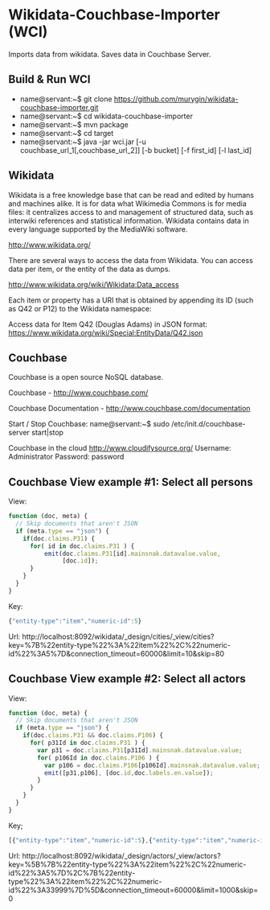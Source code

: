 Wikidata-Couchbase-Importer (WCI)
=================================


Imports data from wikidata. Saves data in Couchbase Server.



Build & Run WCI
---------------

* name@servant:~$ git clone https://github.com/murygin/wikidata-couchbase-importer.git
* name@servant:~$ cd wikidata-couchbase-importer
* name@servant:~$ mvn package
* name@servant:~$ cd target
* name@servant:~$ java -jar wci.jar [-u couchbase_url_1[,couchbase_url_2]] [-b bucket] [-f first_id] [-l last_id]



Wikidata
--------

Wikidata is a free knowledge base that can be read and edited by humans and machines alike. 
It is for data what Wikimedia Commons is for media files: 
it centralizes access to and management of structured data, 
such as interwiki references and statistical information. 
Wikidata contains data in every language supported by the MediaWiki software.

http://www.wikidata.org/

There are several ways to access the data from Wikidata. 
You can access data per item, or the entity of the data as dumps.

http://www.wikidata.org/wiki/Wikidata:Data_access

Each item or property has a URI that is obtained by appending its ID (such as Q42 or P12) 
to the Wikidata namespace:

Access data for Item Q42 (Douglas Adams) in JSON format:
https://www.wikidata.org/wiki/Special:EntityData/Q42.json



Couchbase
---------

Couchbase is a open source NoSQL database.

Couchbase - http://www.couchbase.com/

Couchbase Documentation - http://www.couchbase.com/documentation

Start / Stop Couchbase: 
  name@servant:~$ sudo /etc/init.d/couchbase-server start|stop
  
Couchbase in the cloud
  http://www.cloudifysource.org/
  Username: Administrator
  Password: password



Couchbase View example #1: Select all persons
---------------------------------------------

View:

```javascript
function (doc, meta) {
  // Skip documents that aren't JSON
  if (meta.type == "json") {
    if(doc.claims.P31) {
      for( id in doc.claims.P31 ) {
          emit(doc.claims.P31[id].mainsnak.datavalue.value, 
               [doc.id]);
      }
    }
  }
}
```

Key: 
```javascript
{"entity-type":"item","numeric-id":5}
```
 
Url: 
http://localhost:8092/wikidata/_design/cities/_view/cities?key=%7B%22entity-type%22%3A%22item%22%2C%22numeric-id%22%3A5%7D&connection_timeout=60000&limit=10&skip=80



Couchbase View example #2: Select all actors
---------------------------------------------

View:
```javascript
function (doc, meta) {
  // Skip documents that aren't JSON
  if (meta.type == "json") {
    if(doc.claims.P31 && doc.claims.P106) {
      for( p31Id in doc.claims.P31 ) {
        var p31 = doc.claims.P31[p31Id].mainsnak.datavalue.value; 
        for( p106Id in doc.claims.P106 ) {
          var p106 = doc.claims.P106[p106Id].mainsnak.datavalue.value;
          emit([p31,p106], [doc.id,doc.labels.en.value]);
        }
      }     
    }
  }
}
```

Key;
```javascript
[{"entity-type":"item","numeric-id":5},{"entity-type":"item","numeric-id":33999}]
```

Url:
http://localhost:8092/wikidata/_design/actors/_view/actors?key=%5B%7B%22entity-type%22%3A%22item%22%2C%22numeric-id%22%3A5%7D%2C%7B%22entity-type%22%3A%22item%22%2C%22numeric-id%22%3A33999%7D%5D&connection_timeout=60000&limit=1000&skip=0

